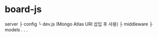 # board-js

server 
    ├ config 
         └ dev.js (Mongo Atlas URI 삽입 후 사용)
    ├ middleware
    ├ models
    .
    .
    .
 
